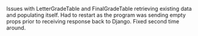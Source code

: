 Issues with LetterGradeTable and FinalGradeTable retrieving existing data and populating itself. Had to
restart as the program was sending empty props prior to receiving response back to Django. Fixed second
time around.